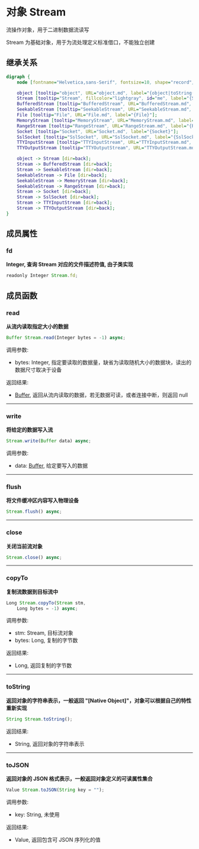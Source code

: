 # 对象 Stream
流操作对象，用于二进制数据流读写

Stream 为基础对象，用于为流处理定义标准借口，不能独立创建

## 继承关系
```dot
digraph {
    node [fontname="Helvetica,sans-Serif", fontsize=10, shape="record", style="filled", fillcolor="white"];

    object [tooltip="object", URL="object.md", label="{object|toString()\ltoJSON()\l}"];
    Stream [tooltip="Stream", fillcolor="lightgray", id="me", label="{Stream|fd\l|read()\lwrite()\lflush()\lclose()\lcopyTo()\l}"];
    BufferedStream [tooltip="BufferedStream", URL="BufferedStream.md", label="{BufferedStream}"];
    SeekableStream [tooltip="SeekableStream", URL="SeekableStream.md", label="{SeekableStream}"];
    File [tooltip="File", URL="File.md", label="{File}"];
    MemoryStream [tooltip="MemoryStream", URL="MemoryStream.md", label="{MemoryStream}"];
    RangeStream [tooltip="RangeStream", URL="RangeStream.md", label="{RangeStream}"];
    Socket [tooltip="Socket", URL="Socket.md", label="{Socket}"];
    SslSocket [tooltip="SslSocket", URL="SslSocket.md", label="{SslSocket}"];
    TTYInputStream [tooltip="TTYInputStream", URL="TTYInputStream.md", label="{TTYInputStream}"];
    TTYOutputStream [tooltip="TTYOutputStream", URL="TTYOutputStream.md", label="{TTYOutputStream}"];

    object -> Stream [dir=back];
    Stream -> BufferedStream [dir=back];
    Stream -> SeekableStream [dir=back];
    SeekableStream -> File [dir=back];
    SeekableStream -> MemoryStream [dir=back];
    SeekableStream -> RangeStream [dir=back];
    Stream -> Socket [dir=back];
    Stream -> SslSocket [dir=back];
    Stream -> TTYInputStream [dir=back];
    Stream -> TTYOutputStream [dir=back];
}
```

## 成员属性
        
### fd
**Integer, 查询 Stream 对应的文件描述符值, 由子类实现**

```JavaScript
readonly Integer Stream.fd;
```

## 成员函数
        
### read
**从流内读取指定大小的数据**

```JavaScript
Buffer Stream.read(Integer bytes = -1) async;
```

调用参数:
* bytes: Integer, 指定要读取的数据量，缺省为读取随机大小的数据块，读出的数据尺寸取决于设备

返回结果:
* [Buffer](Buffer.md), 返回从流内读取的数据，若无数据可读，或者连接中断，则返回 null

--------------------------
### write
**将给定的数据写入流**

```JavaScript
Stream.write(Buffer data) async;
```

调用参数:
* data: [Buffer](Buffer.md), 给定要写入的数据

--------------------------
### flush
**将文件缓冲区内容写入物理设备**

```JavaScript
Stream.flush() async;
```

--------------------------
### close
**关闭当前流对象**

```JavaScript
Stream.close() async;
```

--------------------------
### copyTo
**复制流数据到目标流中**

```JavaScript
Long Stream.copyTo(Stream stm,
    Long bytes = -1) async;
```

调用参数:
* stm: Stream, 目标流对象
* bytes: Long, 复制的字节数

返回结果:
* Long, 返回复制的字节数

--------------------------
### toString
**返回对象的字符串表示，一般返回 "[Native Object]"，对象可以根据自己的特性重新实现**

```JavaScript
String Stream.toString();
```

返回结果:
* String, 返回对象的字符串表示

--------------------------
### toJSON
**返回对象的 JSON 格式表示，一般返回对象定义的可读属性集合**

```JavaScript
Value Stream.toJSON(String key = "");
```

调用参数:
* key: String, 未使用

返回结果:
* Value, 返回包含可 JSON 序列化的值

